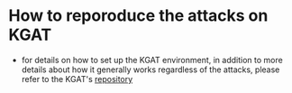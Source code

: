 # How to reporoduce the attacks on KGAT

- for details on how to set up the KGAT environment, in addition to more details about how it generally works regardless of the attacks, please refer to the KGAT's [repository](https://github.com/thunlp/KernelGAT)
